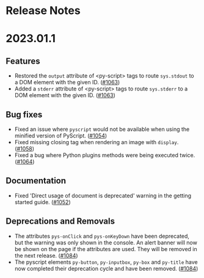 # Release Notes

2023.01.1
=========

Features
--------

- Restored the `output` attribute of &lt;py-script&gt; tags to route `sys.stdout` to a DOM element with the given ID. ([#1063](https://github.com/pyscript/pyscript/pull/1063))
- Added a `stderr` attribute of &lt;py-script&gt; tags to route `sys.stderr` to a DOM element with the given ID. ([#1063](https://github.com/pyscript/pyscript/pull/1063))

Bug fixes
---------

- Fixed an issue where `pyscript` would not be available when using the minified version of PyScript. ([#1054](https://github.com/pyscript/pyscript/pull/1054))
- Fixed missing closing tag when rendering an image with `display`. ([#1058](https://github.com/pyscript/pyscript/pull/1058))
- Fixed a bug where Python plugins methods were being executed twice. ([#1064](https://github.com/pyscript/pyscript/pull/1064))

Documentation
-------------

- Fixed 'Direct usage of document is deprecated' warning in the getting started guide. ([#1052](https://github.com/pyscript/pyscript/pull/1052))

Deprecations and Removals
-------------------------

- The attributes `pys-onClick` and `pys-onKeyDown` have been deprecated, but the warning was only shown in the console. An alert banner will now be shown on the page if the attributes are used. They will be removed in the next release. ([#1084](https://github.com/pyscript/pyscript/pull/1084))
- The pyscript elements `py-button`, `py-inputbox`, `py-box` and `py-title` have now completed their deprecation cycle and have been removed. ([#1084](https://github.com/pyscript/pyscript/pull/1084))
